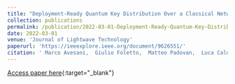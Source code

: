 ```yaml
---
title: "Deployment-Ready Quantum Key Distribution Over a Classical Network Infrastructure in Padua"
collection: publications
permalink: /publication/2022-03-01-Deployment-Ready-Quantum-Key-Distribution-Over-a-Classical-Network-Infrastructure-in-Padua
date: 2022-03-01
venue: 'Journal of Lightwave Technology'
paperurl: 'https://ieeexplore.ieee.org/document/9626551/'
citation: ' Marco Avesani,  Giulio Foletto,  Matteo Padovan,  Luca Calderaro,  Costantino Agnesi,  Elisa Bazzani,  Federico Berra,  Tommaso Bertapelle,  Francesco Picciariello,  Francesco Santagiustina,  Davide Scalcon,  Alessia Scriminich,  Andrea Stanco,  Francesco Vedovato,  Giuseppe Vallone,  Paolo Villoresi, &quot;Deployment-Ready Quantum Key Distribution Over a Classical Network Infrastructure in Padua.&quot; Journal of Lightwave Technology, 2022.'
---
```

[Access paper here](https://ieeexplore.ieee.org/document/9626551/){:target="_blank"}
